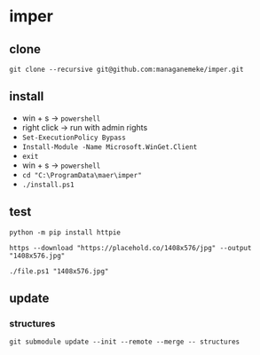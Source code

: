 # imper

## clone

```shell
git clone --recursive git@github.com:managanemeke/imper.git
```

## install

- win + s -> `powershell`
- right click -> run with admin rights
- `Set-ExecutionPolicy Bypass`
- `Install-Module -Name Microsoft.WinGet.Client`
- `exit`
- win + s -> `powershell`
- `cd "C:\ProgramData\maer\imper"`
- `./install.ps1`

## test

```shell
python -m pip install httpie
```

```shell
https --download "https://placehold.co/1408x576/jpg" --output "1408x576.jpg"
```

```shell
./file.ps1 "1408x576.jpg"
```

## update

### structures

```shell
git submodule update --init --remote --merge -- structures
```

